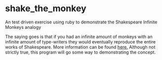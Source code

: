 # shake_the_monkey

An test driven exercise using ruby to demonstrate the Shakespeare Infinite Monkeys analogy

The saying goes is that if you had an infinite amount of monkeys with an infinite amount of type-writers they would eventually reproduce the entire works of Shakespeare.
More information can be found [here.](http://en.wikipedia.org/wiki/Infinite_monkey_theorem_in_popular_culture)
Although not strictly true, this program will go some way to demonstrating the concept.
